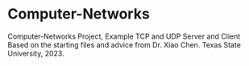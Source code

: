 # Computer-Networks
 Computer-Networks Project, Example TCP and UDP Server and Client
Based on the starting files and advice from Dr. Xiao Chen. Texas State University, 2023.
